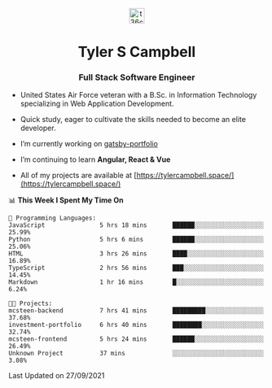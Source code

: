 <p align="center">
<a href="https://www.linkedin.com/in/t36campbell" target="blank"><img align="center" src="https://ik.imagekit.io/t36campbell/Portfolio/linkedin.png.original_m8bbGgPh6.png" alt="t36campbell" height="30" width="30" /></a>
</p>
<h1 align="center">Tyler S Campbell</h1>
<h3 align="center">Full Stack Software Engineer</h3>

* United States Air Force veteran with a B.Sc. in Information Technology specializing in Web Application Development. 

* Quick study, eager to cultivate the skills needed to become an elite developer.

* I’m currently working on [gatsby-portfolio](https://github.com/t36campbell/gatsby-portfolio)

* I’m continuing to learn **Angular, React & Vue**

* All of my projects are available at [https://tylercampbell.space/](https://tylercampbell.space/)

<!--START_SECTION:waka-->
📊 **This Week I Spent My Time On** 

```text
💬 Programming Languages: 
JavaScript               5 hrs 18 mins       ██████░░░░░░░░░░░░░░░░░░░   25.99% 
Python                   5 hrs 6 mins        ██████░░░░░░░░░░░░░░░░░░░   25.06% 
HTML                     3 hrs 26 mins       ████░░░░░░░░░░░░░░░░░░░░░   16.89% 
TypeScript               2 hrs 56 mins       ███░░░░░░░░░░░░░░░░░░░░░░   14.45% 
Markdown                 1 hr 16 mins        █░░░░░░░░░░░░░░░░░░░░░░░░   6.24%

🐱‍💻 Projects: 
mcsteen-backend          7 hrs 41 mins       █████████░░░░░░░░░░░░░░░░   37.68% 
investment-portfolio     6 hrs 40 mins       ████████░░░░░░░░░░░░░░░░░   32.74% 
mcsteen-frontend         5 hrs 24 mins       ██████░░░░░░░░░░░░░░░░░░░   26.49% 
Unknown Project          37 mins             ░░░░░░░░░░░░░░░░░░░░░░░░░   3.08%

```


 Last Updated on 27/09/2021
<!--END_SECTION:waka-->
